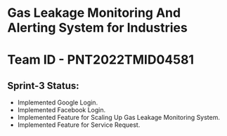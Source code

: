 # Gas Leakage Monitoring And Alerting System for Industries
# Team ID - PNT2022TMID04581

## **Sprint-3 Status:** 

*   Implemented Google Login.
*   Implemented Facebook Login.
*   Implemented Feature for Scaling Up Gas Leakage Monitoring System.
*   Implemented Feature for Service Request.
